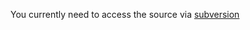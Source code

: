 You currently need to access the source via [subversion](http://code.google.com/p/aop-ood/source/checkout)